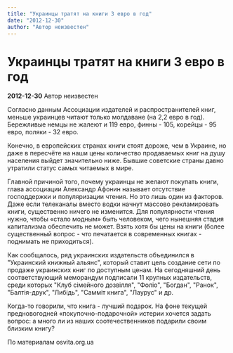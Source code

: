 ```yaml
---
title: "Украинцы тратят на книги 3 евро в год"
date: "2012-12-30"
author: "Автор неизвестен"
---
```


# Украинцы тратят на книги 3 евро в год

**2012-12-30** Автор неизвестен

Согласно данным Ассоциации издателей и распространителей книг, меньше украинцев читают только молдаване (на 2,2 евро в год). Бережливые немцы не жалеют и 119 евро, финны - 105, корейцы - 95 евро, поляки - 32 евро.

Конечно, в европейских странах книги стоят дороже, чем в Украине, но даже в пересчёте на наши цены количество продаваемых книг на душу населения выйдет значительно ниже. Бывшие советские страны давно утратили статус самых читаемых в мире.

Главной причиной того, почему украинцы не желают покупать книги, глава ассоциации Александр Афонин называет отсутствие господдержки и популяризации чтения. Но это лишь один из факторов. Даже если телеканалы вместо водки начнут массово рекламировать книги, существенно ничего не изменится. Для популярности чтения нужно, чтобы «стало модным» быть человеком, чего нынешняя стадия капитализма обеспечить не может. Взять хотя бы цены на книги (более существенный вопрос - что печатается в современных книгах - поднимать не приходиться).

Как сообщалось, ряд украинских издательств объединился в "Украинский книжный альянс", который ставит цель создание сети по продаже украинских книг по доступным ценам. На сегодняшний день соответствующий меморандум подписали 11 крупных издательств, среди которых "Клуб сімейного дозвілля", "Фоліо", "Богдан", "Ранок", "Балтія-друк", "Либідь", "Самміт книга", "Лаурус" и др.

Когда-то говорили, что книга - лучший подарок. На фоне текущей предновогодней «покупочно-подарочной» истерии хочется задать вопрос: а много ли из наших соотечественников подарили своим близким книгу?

По материалам osvita.org.ua